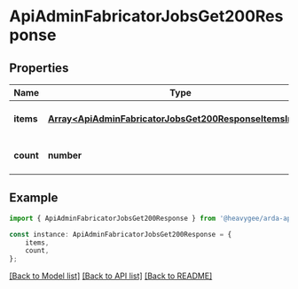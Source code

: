 # ApiAdminFabricatorJobsGet200Response


## Properties

Name | Type | Description | Notes
------------ | ------------- | ------------- | -------------
**items** | [**Array&lt;ApiAdminFabricatorJobsGet200ResponseItemsInner&gt;**](ApiAdminFabricatorJobsGet200ResponseItemsInner.md) |  | [optional] [default to undefined]
**count** | **number** |  | [optional] [default to undefined]

## Example

```typescript
import { ApiAdminFabricatorJobsGet200Response } from '@heavygee/arda-api-sdk';

const instance: ApiAdminFabricatorJobsGet200Response = {
    items,
    count,
};
```

[[Back to Model list]](../README.md#documentation-for-models) [[Back to API list]](../README.md#documentation-for-api-endpoints) [[Back to README]](../README.md)

